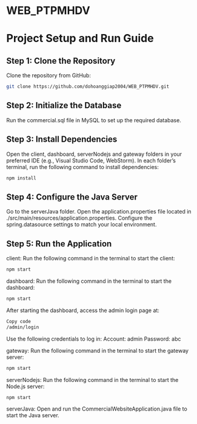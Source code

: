 # WEB_PTPMHDV

# Project Setup and Run Guide

## Step 1: Clone the Repository
Clone the repository from GitHub:
```bash
git clone https://github.com/dohoanggiap2004/WEB_PTPMHDV.git
```

## Step 2: Initialize the Database
Run the commercial.sql file in MySQL to set up the required database.

## Step 3: Install Dependencies
Open the client, dashboard, serverNodejs and gateway folders in your preferred IDE (e.g., Visual Studio Code, WebStorm). In each folder’s terminal, run the following command to install dependencies:
```bash
npm install
```

## Step 4: Configure the Java Server
Go to the serverJava folder. Open the application.properties file located in ./src/main/resources/application.properties. Configure the spring.datasource settings to match your local environment.

## Step 5: Run the Application
client: Run the following command in the terminal to start the client:
```bash
npm start
```
dashboard: Run the following command in the terminal to start the dashboard:
```bash
npm start
```
After starting the dashboard, access the admin login page at:
```bash
Copy code
/admin/login
```
Use the following credentials to log in:
Account: admin
Password: abc

gateway: Run the following command in the terminal to start the gateway server:
```bash
npm start
```
serverNodejs: Run the following command in the terminal to start the Node.js server:
```bash
npm start
```
serverJava: Open and run the CommercialWebsiteApplication.java file to start the Java server.
